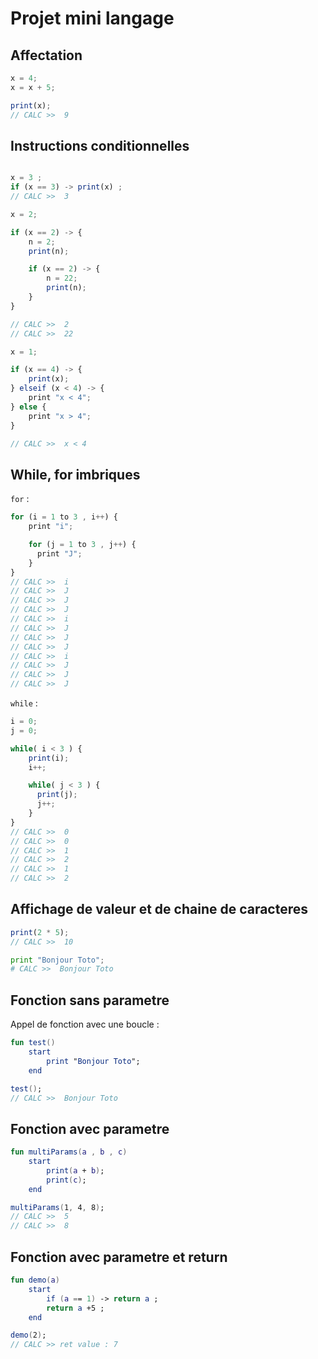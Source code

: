 # Projet mini langage

## Affectation
```js
x = 4; 
x = x + 5;

print(x); 
// CALC >>  9
```

## Instructions conditionnelles
```js

x = 3 ; 
if (x == 3) -> print(x) ;
// CALC >>  3
```

```js
x = 2;

if (x == 2) -> {
    n = 2; 
    print(n);

    if (x == 2) -> {
        n = 22;
        print(n);
    }
}

// CALC >>  2
// CALC >>  22
```

```js
x = 1;

if (x == 4) -> {
    print(x); 
} elseif (x < 4) -> {
    print "x < 4";
} else {
    print "x > 4"; 
}

// CALC >>  x < 4
```

## While, for imbriques
`for` :
```js
for (i = 1 to 3 , i++) {
    print "i";

    for (j = 1 to 3 , j++) {
      print "J";
    }
}
// CALC >>  i
// CALC >>  J
// CALC >>  J
// CALC >>  J
// CALC >>  i
// CALC >>  J
// CALC >>  J
// CALC >>  J
// CALC >>  i
// CALC >>  J
// CALC >>  J
// CALC >>  J
```

`while` :
```js
i = 0;
j = 0;

while( i < 3 ) {
    print(i);
    i++;

    while( j < 3 ) {
      print(j);
      j++;
    }
}
// CALC >>  0
// CALC >>  0
// CALC >>  1
// CALC >>  2
// CALC >>  1
// CALC >>  2
```

## Affichage de valeur et de chaine de caracteres
```js
print(2 * 5);
// CALC >>  10
```

```python
print "Bonjour Toto";
# CALC >>  Bonjour Toto
```

## Fonction sans parametre
Appel de fonction avec une boucle :
```kotlin
fun test() 
    start 
        print "Bonjour Toto";
    end 

test();
// CALC >>  Bonjour Toto
```

## Fonction avec parametre
```kotlin
fun multiParams(a , b , c)
    start
        print(a + b);
        print(c);
    end

multiParams(1, 4, 8);
// CALC >>  5
// CALC >>  8
```

## Fonction avec parametre et return
```kotlin
fun demo(a)
    start
        if (a == 1) -> return a ;
        return a +5 ;
    end

demo(2);
// CALC >> ret value : 7
```